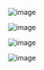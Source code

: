 ![image](https://github.com/SurekhaBerlin/ABC-Sales-Report/assets/35975433/317dd3cb-d148-4196-b919-9f1342431811)


![image](https://github.com/SurekhaBerlin/ABC-Sales-Report/assets/35975433/349bda8e-9d1a-45b2-a5c1-18ba02f25369)


![image](https://github.com/SurekhaBerlin/ABC-Sales-Report/assets/35975433/133b0ec0-6646-452b-8274-62779a7bcaad)



![image](https://github.com/SurekhaBerlin/ABC-Sales-Report/assets/35975433/f8d623e4-cfd7-4f71-a3f0-093dd609730e)




